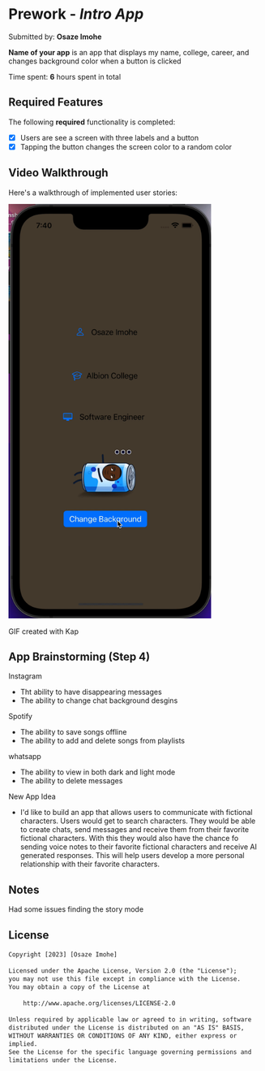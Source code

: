 # Prework - *Intro App*

Submitted by: **Osaze Imohe**

**Name of your app** is an app that displays my name, college, career, and changes background color when a button is clicked

Time spent: **6** hours spent in total

## Required Features

The following **required** functionality is completed:

- [x] Users are see a screen with three labels and a button
- [x] Tapping the button changes the screen color to a random color
 
## Video Walkthrough

Here's a walkthrough of implemented user stories:

<img src='Kapture 2023-07-29 at 19.40.33.gif' width='400' alt='Video Walkthrough' />

<!-- Replace this with whatever GIF tool you used! -->
GIF created with Kap
<!-- Recommended tools:
[Kap](https://getkap.co/) for macOS
[ScreenToGif](https://www.screentogif.com/) for Windows
[peek](https://github.com/phw/peek) for Linux. -->

## App Brainstorming (Step 4)
Instagram
- Tht ability to have disappearing messages
- The ability to change chat background desgins

Spotify
- The ability to save songs offline
- The ability to add and delete songs from playlists

whatsapp 
- The ability to view in both dark and light mode
- The ability to delete messages

New App Idea
- I'd like to build an app that allows users to communicate with fictional characters. Users would get to search characters. They would be able to create chats, send messages and receive them from their favorite fictional characters. With this they would also have the chance fo sending voice notes to their favorite fictional characters and receive AI generated responses. This will help users develop a more personal relationship with their favorite characters. 

## Notes

Had some issues finding the story mode

## License

    Copyright [2023] [Osaze Imohe]

    Licensed under the Apache License, Version 2.0 (the "License");
    you may not use this file except in compliance with the License.
    You may obtain a copy of the License at

        http://www.apache.org/licenses/LICENSE-2.0

    Unless required by applicable law or agreed to in writing, software
    distributed under the License is distributed on an "AS IS" BASIS,
    WITHOUT WARRANTIES OR CONDITIONS OF ANY KIND, either express or implied.
    See the License for the specific language governing permissions and
    limitations under the License.
